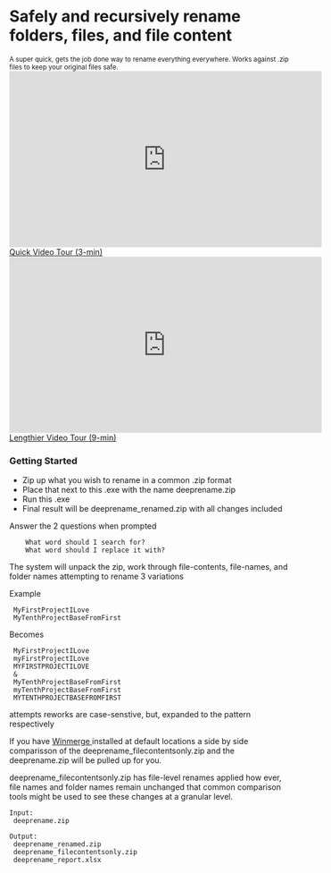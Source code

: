 
<h1> Safely and recursively rename folders, files, and file content</h1>
<sub>A super quick, gets the job done way to rename everything everywhere. Works against .zip files to keep your original files safe.</sub>

<iframe width="560" height="315" src="https://www.youtube.com/embed/BxEC-0aQ650" title="YouTube video player" frameborder="0" allow="accelerometer; autoplay; clipboard-write; encrypted-media; gyroscope; picture-in-picture" allowfullscreen></iframe>
<a href="https://www.youtube.com/watch?v=BxEC-0aQ650" target="_blank">Quick Video Tour (3-min)</a>

<iframe width="560" height="315" src="https://www.youtube.com/embed/ZH4EnRQ5nVI" title="YouTube video player" frameborder="0" allow="accelerometer; autoplay; clipboard-write; encrypted-media; gyroscope; picture-in-picture" allowfullscreen></iframe>
<a href="Lengthier Tour (9-min): https://www.youtube.com/watch?v=ZH4EnRQ5nVI" target="_blank">Lengthier Video Tour (9-min)</a>

<h3>Getting Started</h3>

- Zip up what you wish to rename in a common .zip format
- Place that next to this .exe with the name deeprename.zip
- Run this .exe
- Final result will be deeprename_renamed.zip with all changes included

Answer the 2 questions when prompted
```
    What word should I search for?
    What word should I replace it with?
```

The system will unpack the zip, work through file-contents, file-names, and folder names attempting to rename 3 variations

Example
``` 
 MyFirstProjectILove
 MyTenthProjectBaseFromFirst
```

Becomes
```
 MyFirstProjectILove
 myFirstProjectILove
 MYFIRSTPROJECTILOVE
 & 
 MyTenthProjectBaseFromFirst
 myTenthProjectBaseFromFirst
 MYTENTHPROJECTBASEFROMFIRST
```

attempts reworks are case-senstive, but, expanded to the pattern respectively

If you have <a href="https://winmerge.org/downloads/?lang=en" target="_blank"> Winmerge </a> installed at default locations a side by side comparisson of the deeprename_filecontentsonly.zip and the deeprename.zip will be pulled up for you. 

deeprename_filecontentsonly.zip has file-level renames applied how ever, file names and folder names remain unchanged that common comparison tools might be used to see these changes at a granular level.

```
Input:
 deeprename.zip

Output:
 deeprename_renamed.zip
 deeprename_filecontentsonly.zip
 deeprename_report.xlsx
```

